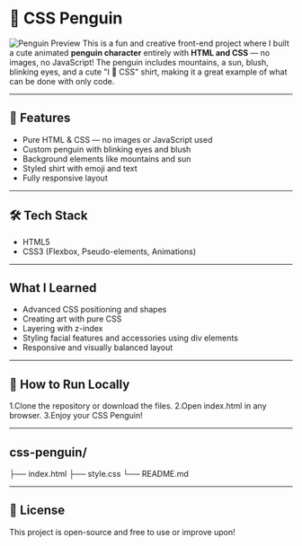 # 🐧 CSS Penguin
![Penguin Preview](Capture6.PNG)
This is a fun and creative front-end project where I built a cute animated **penguin character** entirely with **HTML and CSS** — no images, no JavaScript! The penguin includes mountains, a sun, blush, blinking eyes, and a cute "I 💜 CSS" shirt, making it a great example of what can be done with only code.

---

## 🎯 Features

- Pure HTML & CSS — no images or JavaScript used
- Custom penguin with blinking eyes and blush
- Background elements like mountains and sun
- Styled shirt with emoji and text
- Fully responsive layout

---

## 🛠️ Tech Stack

- HTML5  
- CSS3 (Flexbox, Pseudo-elements, Animations)

---

## What I Learned
- Advanced CSS positioning and shapes
- Creating art with pure CSS
- Layering with z-index
- Styling facial features and accessories using div elements
- Responsive and visually balanced layout

---

## 🚀 How to Run Locally
1.Clone the repository or download the files.
2.Open index.html in any browser.
3.Enjoy your CSS Penguin!

---

## css-penguin/
├── index.html
├── style.css
└── README.md

---

## 📄 License
This project is open-source and free to use or improve upon!

